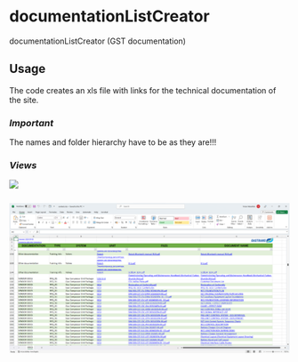 # documentationListCreator
documentationListCreator (GST documentation)

## Usage
The code creates an xls file with links for the technical documentation of the site. 
### _Important_
The names and folder hierarchy have to be as they are!!!

### _Views_

<img src="https://img.shields.io/static/v1?label=1&message=example&color=9cf"/>
<h3 align="center"><img src="https://github.com/Viton4ik/documentationListCreator/blob/master/pic.png"/></h3> 
